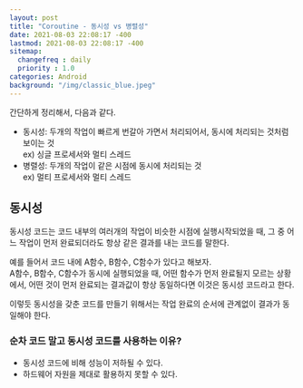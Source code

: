 ```yaml
---
layout: post
title: "Coroutine - 동시성 vs 병렬성"
date: 2021-08-03 22:08:17 -400
lastmod: 2021-08-03 22:08:17 -400
sitemap:
  changefreq : daily
  priority : 1.0
categories: Android
background: "/img/classic_blue.jpeg"
---
```


간단하게 정리해서, 다음과 같다.
- 동시성: 두개의 작업이 빠르게 번갈아 가면서 처리되어서, 동시에 처리되는 것처럼 보이는 것  
ex) 싱글 프로세서와 멀티 스레드
- 병렬성: 두개의 작업이 같은 시점에 동시에 처리되는 것    
ex) 멀티 프로세서와 멀티 스레드 

## 동시성
동시성 코드는 코드 내부의 여러개의 작업이 비슷한 시점에 실행시작되었을 때, 그 중 어느 작업이 먼저 완료되더라도 항상 같은 결과를 내는 코드를 말한다.  

예를 들어서 코드 내에 A함수, B함수, C함수가 있다고 해보자.  
A함수, B함수, C함수가 동시에 실행되었을 때, 어떤 함수가 먼저 완료될지 모르는 상황에서, 어떤 것이 먼저 완료되는 결과값이 항상 동일하다면 이것은 동시성 코드라고 한다.

이렇듯 동시성을 갖춘 코드를 만들기 위해서는 작업 완료의 순서에 관계없이 결과가 동일해야 한다.

### 순차 코드 말고 동시성 코드를 사용하는 이유?
- 동시성 코드에 비해 성능이 저하될 수 있다.
- 하드웨어 자원을 제대로 활용하지 못할 수 있다.



